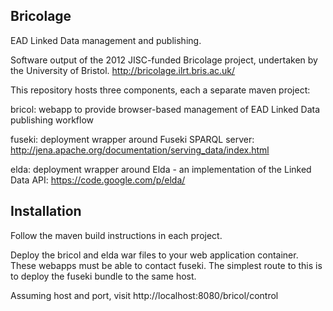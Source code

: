 Bricolage
---------

EAD Linked Data management and publishing.

Software output of the 2012 JISC-funded Bricolage project, undertaken by the University of Bristol.
http://bricolage.ilrt.bris.ac.uk/

This repository hosts three components, each a separate maven project:

bricol: webapp to provide browser-based management of EAD Linked Data publishing workflow

fuseki: deployment wrapper around Fuseki SPARQL server: http://jena.apache.org/documentation/serving_data/index.html

elda: deployment wrapper around Elda - an implementation of the Linked Data API: https://code.google.com/p/elda/


Installation
------------

Follow the maven build instructions in each project.

Deploy the bricol and elda war files to your web application container. These webapps must be able to contact
fuseki. The simplest route to this is to deploy the fuseki bundle to the same host.

Assuming host and port, visit http://localhost:8080/bricol/control